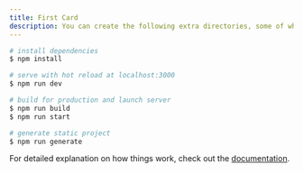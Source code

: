 ```yaml
---
title: First Card
description: You can create the following extra directories, some of which have special behaviors. Only `pages` is required; you can delete them if you don't want to use their functionality.
---
```


<!--more-->

```bash
# install dependencies
$ npm install

# serve with hot reload at localhost:3000
$ npm run dev

# build for production and launch server
$ npm run build
$ npm run start

# generate static project
$ npm run generate
```

For detailed explanation on how things work, check out the [documentation](https://nuxtjs.org).
